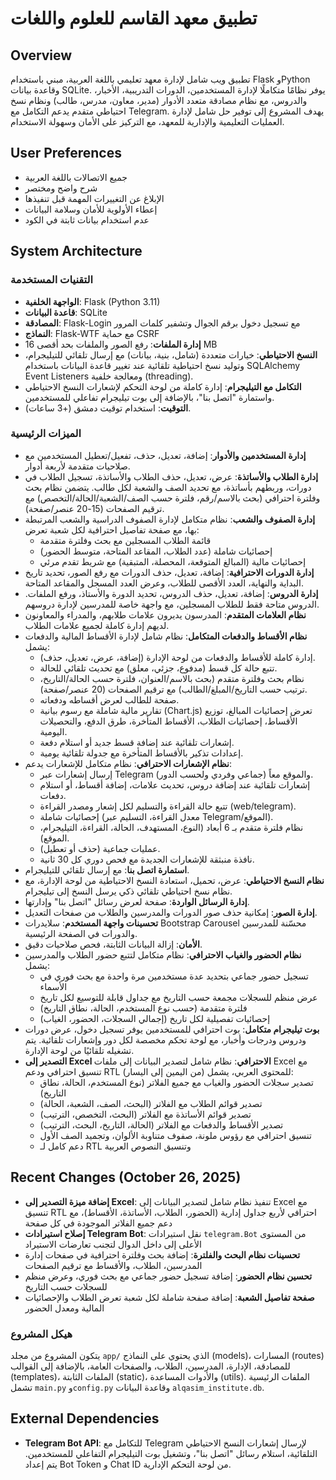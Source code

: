 # تطبيق معهد القاسم للعلوم واللغات

## Overview
تطبيق ويب شامل لإدارة معهد تعليمي باللغة العربية، مبني باستخدام Flask وPython وقاعدة بيانات SQLite. يوفر نظامًا متكاملًا لإدارة المستخدمين، الدورات التدريبية، الأخبار، والدروس، مع نظام مصادقة متعدد الأدوار (مدير، معاون، مدرس، طالب) ونظام نسخ احتياطي متقدم يدعم التكامل مع Telegram. يهدف المشروع إلى توفير حل شامل لإدارة العمليات التعليمية والإدارية للمعهد، مع التركيز على الأمان وسهولة الاستخدام.

## User Preferences
- جميع الاتصالات باللغة العربية
- شرح واضح ومختصر
- الإبلاغ عن التغييرات المهمة قبل تنفيذها
- إعطاء الأولوية للأمان وسلامة البيانات
- عدم استخدام بيانات ثابتة في الكود

## System Architecture

### التقنيات المستخدمة
-   **الواجهة الخلفية**: Flask (Python 3.11)
-   **قاعدة البيانات**: SQLite
-   **المصادقة**: Flask-Login مع تسجيل دخول برقم الجوال وتشفير كلمات المرور
-   **النماذج**: Flask-WTF مع حماية CSRF
-   **إدارة الملفات**: رفع الصور والملفات بحد أقصى 16 MB
-   **النسخ الاحتياطي**: خيارات متعددة (شامل، بنية، بيانات) مع إرسال تلقائي للتيليجرام، وتوليد نسخ احتياطية تلقائية عند تغيير قاعدة البيانات باستخدام SQLAlchemy Event Listeners ومعالجة خلفية (threading).
-   **التكامل مع التيليجرام**: إدارة كاملة من لوحة التحكم لإشعارات النسخ الاحتياطي واستمارة "اتصل بنا"، بالإضافة إلى بوت تيليجرام تفاعلي للمستخدمين.
-   **التوقيت**: استخدام توقيت دمشق (+3 ساعات).

### الميزات الرئيسية
-   **إدارة المستخدمين والأدوار**: إضافة، تعديل، حذف، تفعيل/تعطيل المستخدمين مع صلاحيات متقدمة لأربعة أدوار.
-   **إدارة الطلاب والأساتذة**: عرض، تعديل، حذف الطلاب والأساتذة، تسجيل الطلاب في دورات، وربطهم بأساتذة، مع تحديد الصف والشعبة لكل طالب. يتضمن نظام بحث وفلترة احترافي (بحث بالاسم/رقم، فلترة حسب الصف/الشعبة/الحالة/التخصص) مع ترقيم الصفحات (15-20 عنصر/صفحة).
-   **إدارة الصفوف والشعب**: نظام متكامل لإدارة الصفوف الدراسية والشعب المرتبطة بها، مع صفحة تفاصيل احترافية لكل شعبة تعرض:
    - قائمة الطلاب المسجلين مع بحث وفلترة متقدمة
    - إحصائيات شاملة (عدد الطلاب، المقاعد المتاحة، متوسط الحضور)
    - إحصائيات مالية (المبالغ المتوقعة، المحصلة، المتبقية) مع شريط تقدم مرئي
-   **إدارة الدورات الاحترافية**: إضافة، تعديل، حذف الدورات مع رفع الصور، تحديد تاريخ البداية والنهاية، العدد الأقصى للطلاب، وعرض العدد المسجل والمقاعد المتاحة.
-   **إدارة الدروس**: إضافة، تعديل، حذف الدروس، تحديد الدورة والأستاذ، ورفع الملفات. الدروس متاحة فقط للطلاب المسجلين، مع واجهة خاصة للمدرسين لإدارة دروسهم.
-   **نظام العلامات المتقدم**: المدرسون يديرون علامات طلابهم، والمدراء والمعاونون لديهم إدارة كاملة لجميع علامات الطلاب.
-   **نظام الأقساط والدفعات المتكامل**: نظام شامل لإدارة الأقساط المالية والدفعات يشمل:
    - إدارة كاملة للأقساط والدفعات من لوحة الإدارة (إضافة، عرض، تعديل، حذف).
    - تتبع حالة كل قسط (مدفوع، جزئي، معلق) مع تحديث تلقائي للحالة.
    - نظام بحث وفلترة متقدم (بحث بالاسم/العنوان، فلترة حسب الحالة/التاريخ، ترتيب حسب التاريخ/المبلغ/الطالب) مع ترقيم الصفحات (20 عنصر/صفحة).
    - صفحة للطالب لعرض أقساطه ودفعاته.
    - تقارير مالية شاملة مع رسوم بيانية (Chart.js) تعرض إحصائيات المبالغ، توزيع الأقساط، إحصائيات الطلاب، الأقساط المتأخرة، طرق الدفع، والتحصيلات اليومية.
    - إشعارات تلقائية عند إضافة قسط جديد أو استلام دفعة.
    - إعدادات تذكير بالأقساط المتأخرة مع جدولة تلقائية يومية.
-   **نظام الإشعارات الاحترافي**: نظام متكامل للإشعارات يدعم:
    - إرسال إشعارات عبر Telegram والموقع معاً (جماعي وفردي ولحسب الدور).
    - إشعارات تلقائية عند إضافة دروس، تحديث علامات، إضافة أقساط، أو استلام دفعات.
    - تتبع حالة القراءة والتسليم لكل إشعار ومصدر القراءة (web/telegram).
    - إحصائيات شاملة (معدل القراءة، التسليم عبر Telegram/الموقع).
    - نظام فلترة متقدم بـ 6 أبعاد (النوع، المستهدف، الحالة، القراءة، التيليجرام، الموقع).
    - عمليات جماعية (حذف أو تعطيل).
    - نافذة منبثقة للإشعارات الجديدة مع فحص دوري كل 30 ثانية.
-   **استمارة اتصل بنا**: مع إرسال تلقائي للتيليجرام.
-   **نظام النسخ الاحتياطي**: عرض، تحميل، استعادة النسخ الاحتياطية من لوحة الإدارة، مع نظام نسخ احتياطي تلقائي ذكي يرسل النسخ إلى تيليجرام.
-   **إدارة الرسائل الواردة**: صفحة لعرض رسائل "اتصل بنا" وإدارتها.
-   **إدارة الصور**: إمكانية حذف صور الدورات والمدرسين والطلاب من صفحات التعديل.
-   **تحسينات واجهة المستخدم**: سلايدرات Bootstrap Carousel محسّنة للمدرسين والدورات في الصفحة الرئيسية.
-   **الأمان**: إزالة البيانات الثابتة، فحص صلاحيات دقيق.
-   **نظام الحضور والغياب الاحترافي**: نظام متكامل لتتبع حضور الطلاب والمدرسين يشمل:
    - تسجيل حضور جماعي بتحديد عدة مستخدمين مرة واحدة مع بحث فوري في الأسماء
    - عرض منظم للسجلات مجمعة حسب التاريخ مع جداول قابلة للتوسيع لكل تاريخ
    - فلترة متقدمة (حسب نوع المستخدم، الحالة، نطاق التاريخ)
    - إحصائيات تفصيلية لكل تاريخ (إجمالي السجلات، الحضور، الغياب)
-   **بوت تيليجرام متكامل**: بوت احترافي للمستخدمين يوفر تسجيل دخول، عرض دورات ودروس ودرجات وأخبار، مع لوحة تحكم مخصصة لكل دور وإشعارات تلقائية. يتم تشغيله تلقائيًا من لوحة الإدارة.
-   **التصدير إلى Excel الاحترافي**: نظام شامل لتصدير البيانات إلى ملفات Excel مع تنسيق احترافي ودعم RTL (من اليمين إلى اليسار) للمحتوى العربي، يشمل:
    - تصدير سجلات الحضور والغياب مع جميع الفلاتر (نوع المستخدم، الحالة، نطاق التاريخ)
    - تصدير قوائم الطلاب مع الفلاتر (البحث، الصف، الشعبة، الحالة)
    - تصدير قوائم الأساتذة مع الفلاتر (البحث، التخصص، الترتيب)
    - تصدير الأقساط والدفعات مع الفلاتر (الحالة، التاريخ، البحث، الترتيب)
    - تنسيق احترافي مع رؤوس ملونة، صفوف متناوبة الألوان، وتجميد الصف الأول
    - دعم كامل لـ RTL وتنسيق النصوص العربية

## Recent Changes (October 26, 2025)
-   **إضافة ميزة التصدير إلى Excel**: تنفيذ نظام شامل لتصدير البيانات إلى Excel مع تنسيق RTL احترافي لأربع جداول إدارية (الحضور، الطلاب، الأساتذة، الأقساط)، مع دعم جميع الفلاتر الموجودة في كل صفحة
-   **إصلاح استيرادات Telegram Bot**: نقل استيرادات `telegram.Bot` من المستوى الأعلى إلى داخل الدوال لتجنب تعارضات الاستيراد
-   **تحسينات نظام البحث والفلترة**: إضافة بحث وفلترة احترافية في صفحات إدارة المدرسين، الطلاب، والأقساط مع ترقيم الصفحات
-   **تحسين نظام الحضور**: إضافة تسجيل حضور جماعي مع بحث فوري، وعرض منظم للسجلات حسب التاريخ
-   **صفحة تفاصيل الشعبة**: إضافة صفحة شاملة لكل شعبة تعرض الطلاب والإحصائيات المالية ومعدل الحضور

### هيكل المشروع
يتكون المشروع من مجلد `app/` الذي يحتوي على النماذج (models)، المسارات (routes) للمصادقة، الإدارة، المدرسين، الطلاب، والصفحات العامة، بالإضافة إلى القوالب (templates)، الملفات الثابتة (static)، والأدوات المساعدة (utils). الملفات الرئيسية تشمل `main.py` و`config.py` وقاعدة البيانات `alqasim_institute.db`.

## External Dependencies
-   **Telegram Bot API**: للتكامل مع Telegram لإرسال إشعارات النسخ الاحتياطي التلقائية، استلام رسائل "اتصل بنا"، وتشغيل بوت التيليجرام التفاعلي للمستخدمين. يتم إعداد Bot Token و Chat ID من لوحة التحكم الإدارية.